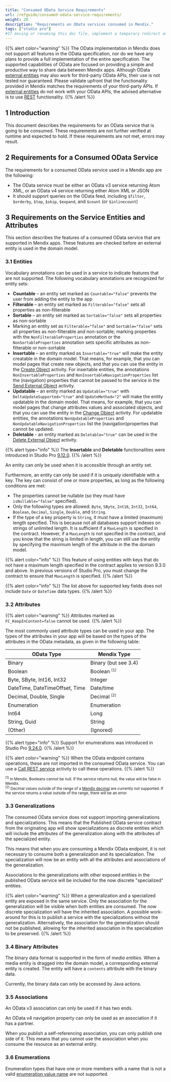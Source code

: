 ```yaml
---
title: "Consumed OData Service Requirements"
url: /refguide/consumed-odata-service-requirements/
weight: 20
description: "Requirements on OData services consumed in Mendix."
tags: ["studio pro"]
#If moving or renaming this doc file, implement a temporary redirect and let the respective team know they should update the URL in the product. See Mapping to Products for more details.
---
```


{{% alert color="warning" %}}
The OData implementation in Mendix does not support all features in the OData specification, nor do we have any plans to provide a full implementation of the entire specification. The supported capabilities of OData are focused on providing a simple and productive way to share data between Mendix apps. Although OData [external entities](/refguide/external-entities/) may also work for third-party OData APIs, their use is not tested nor guaranteed. Please validate upfront that the functionality provided in Mendix matches the requirements of your third-party APIs. If [external entities](/refguide/external-entities/) do not work with your OData APIs, the advised alternative is to use [REST](/refguide/consumed-rest-services/) functionality.
{{% /alert %}}

## 1 Introduction

This document describes the requirements for an OData service that is going to be consumed. These requirements are not further verified at runtime and expected to hold. If these requirements are not met, errors may result.

## 2 Requirements for a Consumed OData Service

The requirements for a consumed OData service used in a Mendix app are the following:

* The OData service must be either an OData v3 service returning Atom XML, or an OData v4 service returning either Atom XML or JSON
* It should support queries on the OData feed, including `$filter`, `$orderby`, `$top`, `$skip`, `$expand`, and `$count` (or `$inlinecount`)

## 3 Requirements on the Service Entities and Attributes

This section describes the features of a consumed OData service that are supported in Mendix apps. These features are checked before an external entity is used in the domain model.

### 3.1 Entities

Vocabulary annotations can be used in a service to indicate features that are not supported. The following vocabulary annotations are recognized for entity sets:

* **Countable** – an entity set marked as `Countable="false"` prevents the user from adding the entity to the app
* **Filterable** – an entity set marked as `Filterable="false"` sets all properties as non-filterable
* **Sortable** – an entity set marked as `Sortable="false"` sets all properties as non-sortable
* Marking an entity set as `Filterable="false"` and `Sortable="false"` sets all properties as non-filterable and non-sortable; marking properties with the `NonFilterableProperties` annotation or the `NonSortableProperties` annotation sets specific attributes as non-filterable or non-sortable
* **Insertable** – an entity marked as `Insertable="true"` will make the entity creatable in the domain model. That means, for example, that you can model pages that create new objects, and that you can use the entity in the [Create Object](/refguide/create-object/) activity. For insertable entities, the annotations `NonInsertableProperties` and `NonInsertableNavigationProperties` list the (navigation) properties that cannot be passed to the service in the [Send External Object](/refguide/send-external-object/) activity.
* **Updatable** – an entity marked as `Updatable="true"` with `DeltaUpdateSupported="true"` and `UpdateMethod="2"` will make the entity updatable in the domain model. That means, for example, that you can model pages that change attributes values and associated objects, and that you can use the entity in the [Change Object](/refguide/change-object/) activity. For updatable entities, the annotations `NonUpdatableProperties` and `NonUpdatableNavigationProperties` list the (navigation)properties that cannot be updated.
* **Deletable** - an entity marked as `Deletable="true"` can be used in the [Delete External Object](/refguide/delete-external-object/) activity.

{{% alert type="info" %}}
The **Insertable** and **Deletable** functionalities were introduced in Studio Pro [9.12.0](/releasenotes/studio-pro/9.12/).
{{% /alert %}}

An entity can only be used when it is accessible through an entity set.

Furthermore, an entity can only be used if it is uniquely identifiable with a key. The key can consist of one or more properties, as long as the following conditions are met:

* The properties cannot be nullable (so they must have `isNullable="false"` specified).
* Only the following types are allowed: `Byte`, `SByte`, `Int16`, `Int32`, `Int64`, `Boolean`, `Decimal`, `Single`, `Double`, and `String`.
* If the type of a key property is `String`, it must have a limited  (maximum) length specified. This is because not all databases support indexes on strings of unlimited length. It is sufficient if  a `MaxLength` is specified in the contract. However, if a `MaxLength` is not specified in the contract, and you know that the string is limited in length, you can still use the entity by specifying the maximum length of the attribute in the the domain model.

{{% alert color="info" %}}
This feature of using entities with keys that do not have a maximum length specified in the contract applies to version 9.3.0 and above. In previous versions of Studio Pro, you must change the contract to ensure that `MaxLength` is specified.
{{% /alert %}}

{{% alert color="info" %}}
The list above for supported key fields does not include `Date` or `DateTime` data types.
{{% /alert %}}

### 3.2 Attributes

{{% alert color="warning" %}}
Attributes marked as `FC_KeepInContent=false` cannot be used.
{{% /alert %}}

The most commonly used attribute types can be used in your app. The types of the attributes in your app will be based on the types of the attributes in the OData metadata, as given in the following table:

| OData Type                     | Mendix Type                           |
| ---                            | ---                                   |
| Binary                         | Binary (but see 3.4) |
| Boolean                        | Boolean <sup><small>[1]</small></sup> |
| Byte, SByte, Int16, Int32      | Integer |
| DateTime, DateTimeOffset, Time | Date/time |
| Decimal, Double, Single        | Decimal <sup><small>[2]</small></sup> |
| Enumeration                    | Enumeration |
| Int64                          | Long |
| String, Guid                   | String |
| (Other)                        | (Ignored) |

{{% alert type="info" %}}
Support for enumerations was introduced in Studio Pro [9.24.0](/releasenotes/studio-pro/9.24/).
{{% /alert %}}

{{% alert color="warning" %}}
When the OData endpoint contains operations, these are not imported in the consumed OData service. You can use a [Call REST service](/refguide/call-rest-action/) activity to call these operations.
{{% /alert %}}

<small><sup>[1]</sup> In Mendix, Booleans cannot be null. If the service returns null, the value will be false in Mendix.<br /><sup>[2]</sup> Decimal values outside of the range of a [Mendix decimal](/refguide/attributes/#type) are currently not supported. If the service returns a value outside of the range, there will be an error.</small>

### 3.3 Generalizations

The consumed OData service does not support importing generalizations and specializations. This means that the Published OData service contract from the originating app will show specializations as discrete entities which will include the attributes of the generalization along with the attributes of the specialized entity.

This means that when you are consuming a Mendix OData endpoint, it is not necessary to consume both a generalization and its specialization. The specialization will now be an entity with all the attributes and associations of the generalization.

Associations to the generalizations with other exposed entities in the published OData service will be included for the now discrete "specialized" entities.

{{% alert color="warning" %}}
When a generalization and a specialized entity are exposed in the same service. Only the association for the generalization will be visible when both entities are consumed. The now discrete specialization will have the inherited association. A possible work-around for this is to publish a service with the specializations without the generalization. Alternatively, the association for the generalization should not be published, allowing for the inherited association in the specialization to be preserved.
{{% /alert %}}

### 3.4 Binary Attributes

The binary data format is supported in the form of *media entities*. When a media entity is dragged into the domain model, a corresponding external entity is created. The entity will have a `contents` attribute with the binary data.

Currently, the binary data can only be accessed by Java actions.

### 3.5 Associations

An OData v3 association can only be used if it has two ends.

An OData v4 navigation property can only be used as an association if it has a partner.

When you publish a self-referencing association, you can only publish one side of it. This means that you cannot use the association when you consume the resource as an external entity.

### 3.6 Enumerations

Enumeration types that have one or more members with a name that is not a valid [enumeration value name](/refguide/enumerations/#312-name) are not supported.

